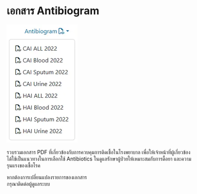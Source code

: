 # เอกสาร Antibiogram

![Antibiogram](images/antibiogram.webp)

รวบรวมเอกสาร PDF ที่เกี่ยวข้องกับการควบคุมการติดเชื้อในโรงพยาบาล เพื่อให้เจ้าหน้าที่ผู้เกี่ยวข้องได้ใช้เป็นแนวทางในการเลือกใช้ Antibiotics ในดูแลรักษาผู้ป่วยให้เหมาะสมกับการดื้อยา และความรุนแรงของเชื้อโรค

<div class="warning">

หากต้องการเปลี่ยนแปลงรายการของเอกสาร  
กรุณาติดต่อผู้ดูแลระบบ
</div>